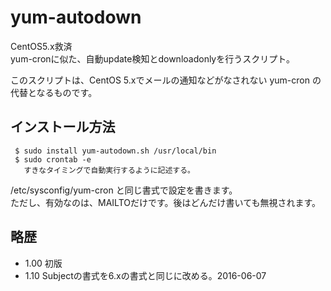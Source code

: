 # yum-autodown

 CentOS5.x救済  
 yum-cronに似た、自動update検知とdownloadonlyを行うスクリプト。  

 このスクリプトは、CentOS 5.xでメールの通知などがなされない yum-cron の代替となるものです。

## インストール方法

     $ sudo install yum-autodown.sh /usr/local/bin
     $ sudo crontab -e
       すきなタイミングで自動実行するように記述する。

/etc/sysconfig/yum-cron と同じ書式で設定を書きます。  
ただし、有効なのは、MAILTOだけです。後はどんだけ書いても無視されます。

## 略歴

+ 1.00 初版
+ 1.10 Subjectの書式を6.xの書式と同じに改める。2016-06-07
